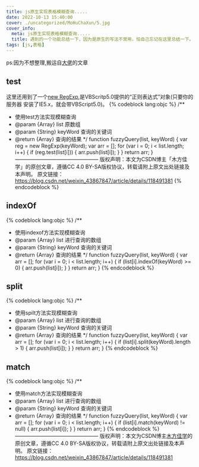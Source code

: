 ```yaml
---
title: js原生实现表格模糊查询.....
date: 2022-10-13 15:40:00
cover: ./uncategorized/MoHuChaXun/5.jpg
cover_info:
  meta: js原生实现表格模糊查询.....
  title: 遇到的一个功能总结一下，因为是原生的写法不常用，怕自己忘记在这里总结一下。有很多方法我用的是test
tags: [js,表格]
---
```

ps:因为不想整理,搬运自[大佬](https://blog.csdn.net/weixin_43867847?type=blog)的文章
<!-- more -->
## test
这里还用到了一个[new RegExp](https://baike.baidu.com/item/RegExp/11017063?fr=aladdin),是VBScritp5.0提供的“正则表达式”对象(只要你的服务器 安装了IE5.x，就会带VBScript5.0)。
{% codeblock lang:objc %}
/**
   * 使用test方法实现模糊查询
   * @param  {Array}  list     原数组
   * @param  {String} keyWord  查询的关键词
   * @return {Array}           查询的结果
   */
  function fuzzyQuery(list, keyWord) {
    var reg =  new RegExp(keyWord);
    var arr = [];
    for (var i = 0; i < list.length; i++) {
      if (reg.test(list[i])) {
        arr.push(list[i]);
      }
    }
    return arr;
  }
————————————————
版权声明：本文为CSDN博主「木方佳学」的原创文章，遵循CC 4.0 BY-SA版权协议，转载请附上原文出处链接及本声明。
原文链接：https://blog.csdn.net/weixin_43867847/article/details/118491381
{% endcodeblock %}
## indexOf
{% codeblock lang:objc %}
/**
   * 使用indexof方法实现模糊查询
   * @param  {Array}  list     进行查询的数组
   * @param  {String} keyWord  查询的关键词
   * @return {Array}           查询的结果
   */
  function fuzzyQuery(list, keyWord) {
    var arr = [];
    for (var i = 0; i < list.length; i++) {
      if (list[i].indexOf(keyWord) >= 0) {
        arr.push(list[i]);
      }
    }
    return arr;
  }
{% endcodeblock %}
## split
{% codeblock lang:objc %}
 /**
   * 使用spilt方法实现模糊查询
   * @param  {Array}  list     进行查询的数组
   * @param  {String} keyWord  查询的关键词
   * @return {Array}           查询的结果
   */
  function fuzzyQuery(list, keyWord) {
    var arr = [];
    for (var i = 0; i < list.length; i++) {
      if (list[i].split(keyWord).length > 1) {
        arr.push(list[i]);
      }
    }
    return arr;
  }
{% endcodeblock %}
## match
{% codeblock lang:objc %}
 /**
   * 使用match方法实现模糊查询
   * @param  {Array}  list     进行查询的数组
   * @param  {String} keyWord  查询的关键词
   * @return {Array}           查询的结果
   */
  function fuzzyQuery(list, keyWord) {
    var arr = [];
    for (var i = 0; i < list.length; i++) {
      if (list[i].match(keyWord) != null) {
        arr.push(list[i]);
      }
    }
    return arr;
  }
{% endcodeblock %}
————————————————
版权声明：本文为CSDN博主[木方佳学](https://blog.csdn.net/weixin_43867847?type=blog)的原创文章，遵循CC 4.0 BY-SA版权协议，转载请附上原文出处链接及本声明。
原文链接：https://blog.csdn.net/weixin_43867847/article/details/118491381